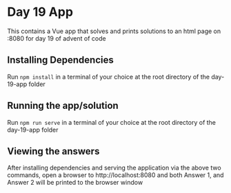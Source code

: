 # Day 19 App

This contains a Vue app that solves and prints solutions to an html page on :8080 for day 19 of advent of code

## Installing Dependencies

Run `npm install` in a terminal of your choice at the root directory of the day-19-app folder

## Running the app/solution

Run `npm run serve` in a terminal of your choice at the root directory of the day-19-app folder

## Viewing the answers

After installing dependencies and serving the application via the above two commands, open a browser to http://localhost:8080 and both Answer 1, and Answer 2 will be printed to the browser window
